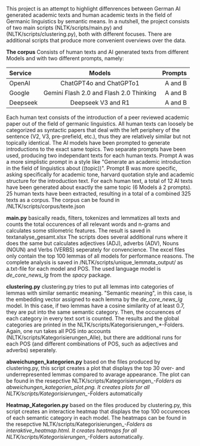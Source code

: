 This project is an attempt to highlight diffenrences between German AI generated academic texts and human academic texts in the field of Germanic linguistics by semantic means. In a nutshell, the project consists of two main scripts (NLTK/scripts/main.py) and (NLTK/scripts/clustering.py), both with different focuses. There are additional scripts that produce more convenient overviews over the data.


**The corpus**
Consists of human texts and AI generated texts from different Models and with two different prompts, namely:

| Service           |Models    | Prompts |
| :---------------- | :------: | ----: |
| OpenAI            |   ChatGPT4o and ChatGPTo1   | A and B |
| Google            |   Gemini Flash 2.0 and Flash 2.0 Thinking   | A and B |
| Deepseek          |  Deepseek V3 and R1   | A and B |

Each human text consists of the introduction of a peer reviewed academic paper out of the field of germanic linguistics. All human texts can loosely be categorized as syntactic papers that deal with the left periphery of the sentence (V2, V3, pre-prefield, etc.), thus they are relatively similar but not topically identical. The AI models have been prompted to generate introductions to the exact same topics. Two separate prompts have been used, producing two independant texts for each human texts. Prompt A was a more simplistic prompt in a style like "Generate an academic introduction in the field of linguistics about ((topic))". Prompt B was more specific, asking specifically for academic tone, harvard quotation style and academic structure for the introduction text. For each human text, a total of 12 AI texts have been generated about exactly the same topic (6 Models á 2 prompts). 25 human texts have been extracted, resulting in a total of a combined 325 texts as a corpus. The corpus can be found in /NLTK/scripts/corpus/texte.json


**main.py**
basically reads, filters, tokenizes and lemmatizes all texts and counts the total occurences of all relevant words and n-grams and calculates some stilometric features. The result is saved in textanalyse_gesamt.xlsx
The scripts does several additional runs where it does the same but calculates adjectives (ADJ), adverbs (ADV), Nouns (NOUN) and Verbs (VERBS) seperately for convencience. The excel files only contain the top 100 lemmas of all models for performance reasons. The complete analysis is saved in /NLTK/scripts/unique_lemmata_output/ as a.txt-file for each model and POS. The used language model is *de_core_news_lg* from the *spacy* package.

**clustering.py**
clustering.py tries to put all lemmas into categories of lemmas with similar semantic meaning. "Semantic meaning", in this case, is the embedding vector assigned to each lemma by the *de_core_news_lg* model. In this case, if two lemmas have a cosine similarity of at least 0.7, they are put into the same semantic category. Then, the occurences of each category in every text sort is counted. The results and the global categories are printed in the NLTK/scripts/Kategorisierungen_*-Folders. Again, one run takes all POS into accounts (NLTK/scripts/Kategorisierungen_Alle), but there are additional runs for each POS (and different combinations of POS, such as adjectives and adverbs) seperately. 

**abweichungen_kategorien.py**
based on the files produced by clustering.py, this script creates a plot that displays the top 30 over- and underrepresented lemmas compared to avarage appearance. The plot can be found in the resepctive NLTK/scripts/Kategorisierungen_*-Folders as abweichungen_kategorien_plot.png. It creates plots for all NLTK/scripts/Kategorisierungen_*-Folders automatically

**Heatmap_Kategorien.py**
based on the files produced by clustering.py, this script creates an interactice heatmap that displays the top 100 occurences of each semantic category in each model. The heatmaps can be found in the resepctive NLTK/scripts/Kategorisierungen_*-Folders as interaktive_heatmap.html. It creates heatmaps for all NLTK/scripts/Kategorisierungen_*-Folders automatically.






